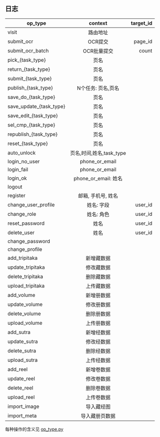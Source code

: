 ## 日志

| op_type             |     context     |  target_id |
|---------------------|:---------------:|-----------:|
| visit               | 路由地址          |            |
| submit_ocr          | OCR提交          | page_id    |
| submit_ocr_batch    | OCR批量提交       | count    |
| pick_{task_type}    | 页名             |            |
| return_{task_type}  | 页名             |            |
| submit_{task_type}  | 页名             |            |
| publish_{task_type} | N个任务: 页名,页名 |            |
| save_do_{task_type} | 页名             |            |
| save_update_{task_type} | 页名         |            |
| save_edit_{task_type} | 页名           |            |
| sel_cmp_{task_type} | 页名             |            |
| republish_{task_type}| 页名             |            |
| reset_{task_type}   | 页名             |            |
| auto_unlock         | 页名,时间,姓名,task_type |     |
| login_no_user       | phone_or_email  |            |
| login_fail	      | phone_or_email  |            |
| login_ok	          | phone_or_email: 姓名 |        |
| logout | |
| register            | 邮箱, 手机号, 姓名 |            |
| change_user_profile | 姓名: 字段        | user_id    |
| change_role         | 姓名: 角色        | user_id    |
| reset_password      | 姓名             | user_id    |
| delete_user         | 姓名             | user_id    |
| change_password | |
| change_profile | |
| add_tripitaka | 新增藏数据 |
| update_tripitaka | 修改藏数据 |
| delete_tripitaka | 删除藏数据 |
| upload_tripitaka | 上传藏数据 |
| add_volume | 新增册数据 |
| update_volume | 修改册数据 |
| delete_volume | 删除册数据 |
| upload_volume | 上传册数据 |
| add_sutra | 新增经数据 |
| update_sutra | 修改经数据 |
| delete_sutra | 删除经数据 |
| upload_sutra | 上传经数据 |
| add_reel | 新增卷数据 |
| update_reel | 修改卷数据 |
| delete_reel | 删除卷数据 |
| upload_reel | 上传卷数据 |
| import_image | 导入藏经图 |
| import_meta | 导入藏册页数据 |

每种操作的含义见 [op_type.py](../controller/op_type.py)
